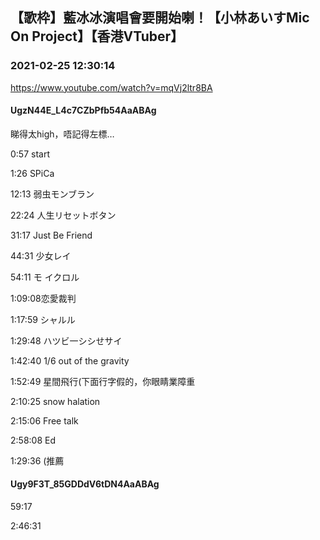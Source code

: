## 【歌枠】藍冰冰演唱會要開始喇！【小林あいすMic On Project】【香港VTuber】
### 2021-02-25 12:30:14
https://www.youtube.com/watch?v=mqVj2ltr8BA
#### UgzN44E_L4c7CZbPfb54AaABAg
睇得太high，唔記得左標…

0:57 start 

1:26 SPiCa

12:13 弱虫モンブラン

22:24 人生リセットボタン

31:17 Just Be Friend

44:31 少女レイ

54:11 モ イクロル

1:09:08恋愛裁判

1:17:59 シャルル

1:29:48 ハツビ一シシせサイ

1:42:40 1/6 out of the gravity

1:52:49 星間飛行(下面行字假的，你眼睛業障重

2:10:25 snow halation

2:15:06 Free talk

2:58:08 Ed

1:29:36 (推薦

#### Ugy9F3T_85GDDdV6tDN4AaABAg
59:17

2:46:31

